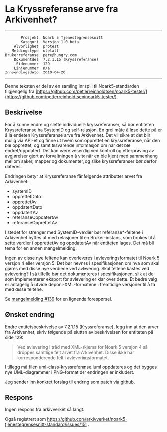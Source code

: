 La Kryssreferanse arve fra Arkivenhet?
======================================

 ------------------  ---------------------------------
           Prosjekt  Noark 5 Tjenestegrensesnitt
           Kategori  Versjon 1.0 beta
        Alvorlighet  protest
       Meldingstype  utelatt
    Brukerreferanse  pere@hungry.com
        Dokumentdel  7.2.1.15 (Kryssreferanse)
         Sidenummer  129
        Linjenummer  n/a
    Innsendingsdato  2019-04-28
 ------------------  ---------------------------------

Denne teksten er del av en samling innspill til Noark5-standarden
tilgjengelig fra
[https://github.com/petterreinholdtsen/noark5-tester/](https://github.com/petterreinholdtsen/noark5-tester/).

Beskrivelse
-----------

For å kunne endre og slette individuelle kryssreferanser, så bør
entiteten Kryssreferanse ha SystemID og self-relasjon.  En grei måte å
løse dette på er å la entieten Kryssreferanse arve fra Arkivenhet.
Det vil sikre at det blir mulig via API-et og finne ut hvem som
opprettet en kryssreferanse, når den ble opprettet, og samt
tilsvarende informasjon om når det ble endret/oppdatert.  Det kan være
vesentlig ved kontroll og etterprøving av avgjørelser gjort av
forvaltningen å vite når en ble kjent med sammenheng mellom saker,
mapper og dokumenter, og slike kryssreferanser bør derfor dateres.

Endringen betyr at Kryssreferanse får følgende attributter arvet fra
Arkivenhet:

 * systemID
 * opprettetDato
 * opprettetAv
 * oppdatertDato
 * oppdatertAv
 * referanseOppdatertAv
 * referanseOpprettetAv

I stedet for strenger med SystemID-verdier bør referanse*-feltene i
Arkivenhet byttes ut med relasjoner til en Bruker-instans, som brukes
til å sette verdier i opprettetAv og oppdatertAv når entiteten lages.
Det må bli tema for en annen mangelmelding.

Ingen av disse nye feltene kan overleveres i avleveringsformatet til
Noark 5 versjon 4 eller versjon 5.  Det bør nevnes i spesifikasjonen
om hva som skal gjøres med disse nye verdiene ved avlevering.  Skal
feltene kastes ved avlevering?  I så tilfelle bør det dokumenteres i
spesifikasjonen, slik at de som implementerer eksport for avlevering
er klar over dette.  Et bedre valg er antagelig å utvide
deponi-XML-formatene i fremtidige versjoner til å ta med disse
feltene.

Se
[mangelmelding
#139](https://github.com/arkivverket/noark5-tjenestegrensesnitt-standard/issues/139)
for en lignende forespørsel.

Ønsket endring
--------------

Endre entitetsbeskrivelse av 7.2.1.15 (Kryssreferanse), legg inn at
den arver fra Arkivenhet, skriv følgende på slutten av beskrivelsen
for entiteten på side 129:

> Ved avlevering i tråd med XML-skjema for Noark 5 versjon 4 så
> droppes samtlige felt arvet fra Arkivenhet.  Disse ikke har
> korresponderende felt i avleveringsformatet.

I tillegg må filen uml-class-kryssreferanse.iuml oppdateres og det
bygges nye UML-diagrammer i PNG-format der endringen er inkludert.

Jeg sender inn konkret forslag til endring som patch via github.

Respons
-------

Ingen respons fra arkivverket så langt.

Også registrert som
https://github.com/arkivverket/noark5-tjenestegrensesnitt-standard/issues/151 .

